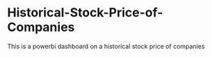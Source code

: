 # Historical-Stock-Price-of-Companies
This is a powerbi dashboard on a historical stock price of companies 
